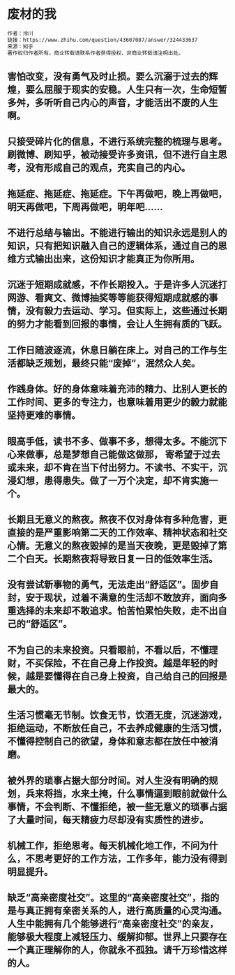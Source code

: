 # 废材的我

```bash
作者：泠川
链接：https://www.zhihu.com/question/43607087/answer/324433637
来源：知乎
著作权归作者所有。商业转载请联系作者获得授权，非商业转载请注明出处。
```

## 害怕改变，没有勇气及时止损。要么沉溺于过去的辉煌，要么屈服于现实的安稳。人生只有一次，生命短暂多舛，多听听自己内心的声音，才能活出不废的人生啊。

## 只接受碎片化的信息，不进行系统完整的梳理与思考。刷微博、刷知乎，被动接受许多资讯，但不进行自主思考，没有形成自己的观点，充实自己的内心。

## 拖延症、拖延症、拖延症。下午再做吧，晚上再做吧，明天再做吧，下周再做吧，明年吧……

## 不进行总结与输出。不能进行输出的知识永远是别人的知识，只有把知识融入自己的逻辑体系，通过自己的思维方式输出出来，这份知识才能真正为你所用。

## 沉迷于短期成就感，不作长期投入。于是许多人沉迷打网游、看爽文、微博抽奖等等能获得短期成就感的事情，没有毅力去运动、学习。但实际上，这些通过长期的努力才能看到回报的事情，会让人生拥有质的飞跃。

## 工作日随波逐流，休息日躺在床上。对自己的工作与生活都缺乏规划，最终只能“废掉”，泯然众人矣。

## 作践身体。好的身体意味着充沛的精力、比别人更长的工作时间、更多的专注力，也意味着用更少的毅力就能坚持更难的事情。

## 眼高手低，读书不多、做事不多，想得太多。不能沉下心来做事，总是梦想自己能做这做那， 寄希望于过去或未来，却不肯在当下付出努力。不读书、不实干，沉浸幻想，患得患失。做了一万个决定，却不肯实施一个。

## 长期且无意义的熬夜。熬夜不仅对身体有多种危害，更直接的是严重影响第二天的工作效率、精神状态和社交心情。无意义的熬夜毁掉的是当天夜晚，更是毁掉了第二个白天。长期熬夜将导致日复一日的低效率生活。

## 没有尝试新事物的勇气，无法走出“舒适区”。固步自封，安于现状，过着不满意的生活却不敢放弃，面向多重选择的未来却不敢追求。怕苦怕累怕失败，走不出自己的“舒适区”。

## 不为自己的未来投资。只看眼前，不看以后，不懂理财，不买保险，不在自己身上作投资。越是年轻的时候，越是要懂得在自己身上投资，自己给自己的回报是最大的。

## 生活习惯毫无节制。饮食无节，饮酒无度，沉迷游戏，拒绝运动，不断放任自己，不去养成健康的生活习惯，不懂得控制自己的欲望，身体和意志都在放任中被消磨。

## 被外界的琐事占据大部分时间。对人生没有明确的规划，兵来将挡，水来土掩，什么事情逼到眼前就做什么事情，不会判断、不懂拒绝，被一些无意义的琐事占据了大量时间，每天精疲力尽却没有实质性的进步。

## 机械工作，拒绝思考。每天机械化地工作，不问为什么，不思考更好的工作方法，工作多年，能力没有得到明显提升。

## 缺乏“高亲密度社交”。这里的“高亲密度社交”，指的是与真正拥有亲密关系的人，进行高质量的心灵沟通。人生中能拥有几个能够进行“高亲密度社交”的亲友，能够极大程度上减轻压力、缓解抑郁。世界上只要存在一个真正理解你的人，你就永不孤独。请千万珍惜这样的人。


